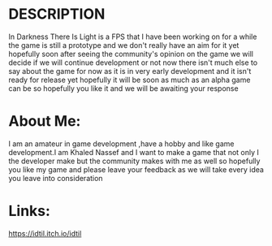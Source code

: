 # DESCRIPTION

In Darkness There Is Light is a FPS that I have been working on for a while the game is still a prototype and we don't really have an aim for it yet hopefully soon after seeing the community's opinion on the game we will decide if we will continue development or not now there isn't much else to say about the game for now as it is in very early development and it isn't ready for release yet hopefully it will be soon as much as an alpha game can be so hopefully you like it and we will be awaiting your response

# About Me:

I am an amateur in game development ,have a hobby and like game development.I am Khaled Nassef and I want to make a game that not only I the developer make but the community makes with me as well so hopefully you like my game and please leave your feedback as we will take every idea you leave into consideration

# Links:
https://idtil.itch.io/idtil
